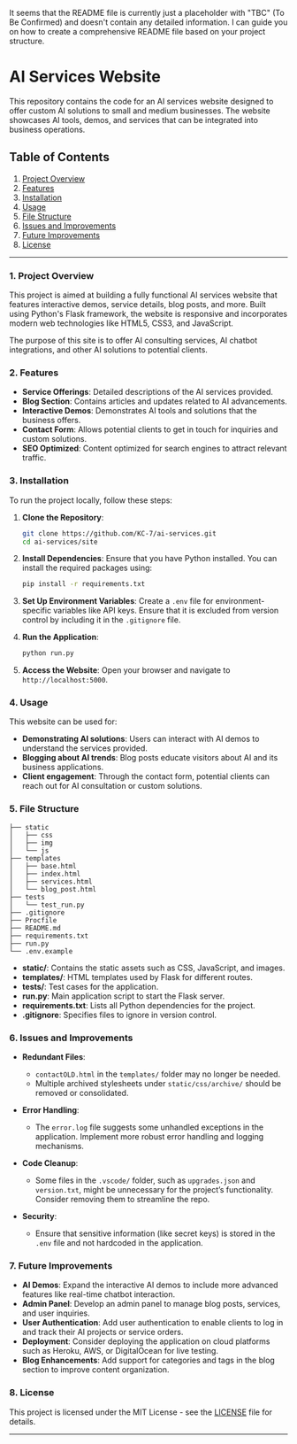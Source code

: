 It seems that the README file is currently just a placeholder with "TBC" (To Be Confirmed) and doesn't contain any detailed information. I can guide you on how to create a comprehensive README file based on your project structure.

# AI Services Website

This repository contains the code for an AI services website designed to offer custom AI solutions to small and medium businesses. The website showcases AI tools, demos, and services that can be integrated into business operations.

## Table of Contents
1. [Project Overview](#project-overview)
2. [Features](#features)
3. [Installation](#installation)
4. [Usage](#usage)
5. [File Structure](#file-structure)
6. [Issues and Improvements](#issues-and-improvements)
7. [Future Improvements](#future-improvements)
8. [License](#license)

---

### 1. Project Overview

This project is aimed at building a fully functional AI services website that features interactive demos, service details, blog posts, and more. Built using Python's Flask framework, the website is responsive and incorporates modern web technologies like HTML5, CSS3, and JavaScript.

The purpose of this site is to offer AI consulting services, AI chatbot integrations, and other AI solutions to potential clients.

### 2. Features

- **Service Offerings**: Detailed descriptions of the AI services provided.
- **Blog Section**: Contains articles and updates related to AI advancements.
- **Interactive Demos**: Demonstrates AI tools and solutions that the business offers.
- **Contact Form**: Allows potential clients to get in touch for inquiries and custom solutions.
- **SEO Optimized**: Content optimized for search engines to attract relevant traffic.

### 3. Installation

To run the project locally, follow these steps:

1. **Clone the Repository**:
    ```bash
    git clone https://github.com/KC-7/ai-services.git
    cd ai-services/site
    ```

2. **Install Dependencies**:
    Ensure that you have Python installed. You can install the required packages using:
    ```bash
    pip install -r requirements.txt
    ```

3. **Set Up Environment Variables**:
    Create a `.env` file for environment-specific variables like API keys. Ensure that it is excluded from version control by including it in the `.gitignore` file.

4. **Run the Application**:
    ```bash
    python run.py
    ```

5. **Access the Website**:
    Open your browser and navigate to `http://localhost:5000`.

### 4. Usage

This website can be used for:
- **Demonstrating AI solutions**: Users can interact with AI demos to understand the services provided.
- **Blogging about AI trends**: Blog posts educate visitors about AI and its business applications.
- **Client engagement**: Through the contact form, potential clients can reach out for AI consultation or custom solutions.

### 5. File Structure

```
├── static
│   ├── css
│   ├── img
│   └── js
├── templates
│   ├── base.html
│   ├── index.html
│   ├── services.html
│   └── blog_post.html
├── tests
│   └── test_run.py
├── .gitignore
├── Procfile
├── README.md
├── requirements.txt
├── run.py
└── .env.example
```

- **static/**: Contains the static assets such as CSS, JavaScript, and images.
- **templates/**: HTML templates used by Flask for different routes.
- **tests/**: Test cases for the application.
- **run.py**: Main application script to start the Flask server.
- **requirements.txt**: Lists all Python dependencies for the project.
- **.gitignore**: Specifies files to ignore in version control.

### 6. Issues and Improvements

- **Redundant Files**: 
  - `contactOLD.html` in the `templates/` folder may no longer be needed.
  - Multiple archived stylesheets under `static/css/archive/` should be removed or consolidated.
  
- **Error Handling**: 
  - The `error.log` file suggests some unhandled exceptions in the application. Implement more robust error handling and logging mechanisms.

- **Code Cleanup**: 
  - Some files in the `.vscode/` folder, such as `upgrades.json` and `version.txt`, might be unnecessary for the project’s functionality. Consider removing them to streamline the repo.
  
- **Security**: 
  - Ensure that sensitive information (like secret keys) is stored in the `.env` file and not hardcoded in the application.

### 7. Future Improvements

- **AI Demos**: Expand the interactive AI demos to include more advanced features like real-time chatbot interaction.
- **Admin Panel**: Develop an admin panel to manage blog posts, services, and user inquiries.
- **User Authentication**: Add user authentication to enable clients to log in and track their AI projects or service orders.
- **Deployment**: Consider deploying the application on cloud platforms such as Heroku, AWS, or DigitalOcean for live testing.
- **Blog Enhancements**: Add support for categories and tags in the blog section to improve content organization.

### 8. License

This project is licensed under the MIT License - see the [LICENSE](LICENSE) file for details.

---
